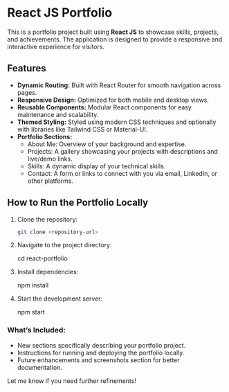 # React JS Portfolio

This is a portfolio project built using **React JS** to showcase skills, projects, and achievements. The application is designed to provide a responsive and interactive experience for visitors.

## Features

- **Dynamic Routing:** Built with React Router for smooth navigation across pages.
- **Responsive Design:** Optimized for both mobile and desktop views.
- **Reusable Components:** Modular React components for easy maintenance and scalability.
- **Themed Styling:** Styled using modern CSS techniques and optionally with libraries like Tailwind CSS or Material-UI.
- **Portfolio Sections:**
  - About Me: Overview of your background and expertise.
  - Projects: A gallery showcasing your projects with descriptions and live/demo links.
  - Skills: A dynamic display of your technical skills.
  - Contact: A form or links to connect with you via email, LinkedIn, or other platforms.

## How to Run the Portfolio Locally

1. Clone the repository:
   ```bash
   git clone <repository-url>

2. Navigate to the project directory:

    cd react-portfolio

3. Install dependencies:

    npm install

4. Start the development server:

    npm start


### What’s Included:
- New sections specifically describing your portfolio project.
- Instructions for running and deploying the portfolio locally.
- Future enhancements and screenshots section for better documentation. 

Let me know if you need further refinements!

